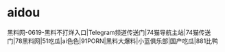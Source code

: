 # aidou
黑料网-0619-黑料不打烊入口|Telegram频道传送门|74猫导航主站|74猫传送门|78黑料网|51吃瓜|ai色色|91PORN|黑料大爆料|小蓝俱乐部|国产吃瓜|881比鸭
